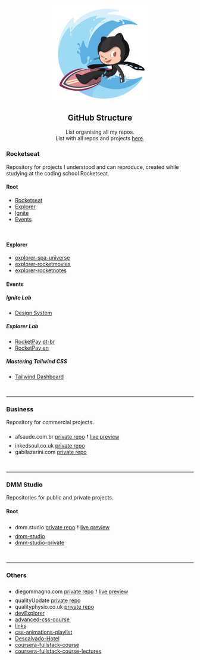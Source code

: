 
<div align="center">
  <img alt="Surftocat" src="../.github/surftocat.png" width="50%"/>
</div>

<h2 align="center">
  GitHub Structure
</h2>
<p align="center">
List organising all my repos. 

<br/>
List with all repos and projects <a href="https://github.com/diegommagno/github-repo-list/projects-list" alt="GitHub repositories and projects list">here</a>.
</p>

### Rocketseat
Repository for projects I understood and can reproduce, created while studying at the coding school Rocketseat.

#### Root
- [Rocketseat](https://github.com/diegommagno/rocketseat)
- [Explorer](https://github.com/diegommagno/rocketseat/tree/main/explorer)
- [Ignite](https://github.com/diegommagno/rocketseat/tree/main/ignite)
- [Events](https://github.com/diegommagno/rocketseat/tree/main/events)
<br/>

#### Explorer
- [explorer-spa-universe](https://github.com/diegommagno/explorer-spa-universe)
- [explorer-rocketmovies](https://github.com/diegommagno/explorer-rocketmovies)
- [explorer-rocketnotes](https://github.com/diegommagno/explorer-rocketnotes)

#### Events
##### Ignite Lab
- [Design System](https://github.com/diegommagno/ignite-lab-design-system)

##### Explorer Lab
- [RocketPay pt-br](https://github.com/diegommagno/explorer-lab-rocketpay)
- [RocketPay en](https://github.com/diegommagno/explorer-lab-rocketpay-en)

##### Mastering Tailwind CSS
- [Tailwind Dashboard](https://github.com/diegommagno/rocketseat-tailwind-next)

<br/>

---

### Business
Repository for commercial projects.

- afsaude.com.br [private repo](https://github.com/diegommagno/business-afsaude.com.br) 𒑰 [live preview](https://afsaude.com.br/) 
- inkedsoul.co.uk [private repo](https://github.com/diegommagno/business-inkedsoul.co.uk)
- gabilazarini.com [private repo](https://github.com/diegommagno/business-lazarini)

<br/>

---
### DMM Studio
Repositories for public and private projects.

#### Root
- dmm.studio [private repo](https://github.com/diegommagno/dmm.studio) 𒑰 [live preview](http://dmm.studio/) 
- [dmm-studio](https://github.com/diegommagno/dmm-studio)
- [dmm-studio-private](https://github.com/diegommagno/dmm-studio-private)


<br/>

---
### Others

- diegommagno.com [private repo](https://github.com/diegommagno/diegommagno.com) 𒑰 [live preview](http://diegommagno.com/)
- qualityUpdate [private repo](https://github.com/diegommagno/qualityUpdate)
- qualityphysio.co.uk [private repo](https://github.com/diegommagno/qualityphysio.co.uk)
- [devExplorer](https://github.com/diegommagno/devexplorer)
- [advanced-css-course](https://github.com/diegommagno/advanced-css-course)
- [links](https://github.com/diegommagno/Links)
- [css-animations-playlist](https://github.com/diegommagno/css-animations-playlist)
- [Descalvado-Hotel](https://github.com/diegommagno/Descalvado-Hotel)
- [coursera-fullstack-course](https://github.com/diegommagno/coursera-fullstack-course)
- [coursera-fullstack-course-lectures](https://github.com/diegommagno/coursera-fullstack-course-lectures)
